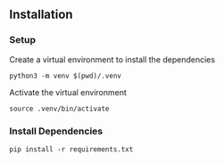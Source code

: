 ## Installation

### Setup

Create a virtual environment to install the dependencies

```
python3 -m venv $(pwd)/.venv
```

Activate the virtual environment

```
source .venv/bin/activate
```

### Install Dependencies

```
pip install -r requirements.txt
```